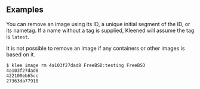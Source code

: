 ## Examples
You can remove an image using its ID, a unique initial segment of the ID, or its nametag.
If a name without a tag is supplied, Kleened will assume the tag is `latest`.

It is not possible to remove an image if any containers or other images is
based on it.

```console
$ klee image rm 4a103f27dad8 FreeBSD:testing FreeBSD
4a103f27dad8
422100eb65cc
27363da77910
```
